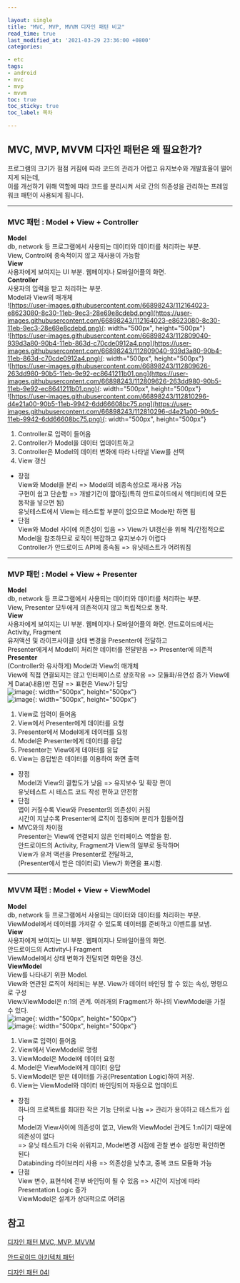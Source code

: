 ```yaml
---

layout: single
title: "MVC, MVP, MVVM 디자인 패턴 비교"
read_time: true
last_modified_at: '2021-03-29 23:36:00 +0800'
categories:

- etc
tags:
- android
- mvc
- mvp
- mvvm
toc: true
toc_sticky: true
toc_label: 목차

---
```


## MVC, MVP, MVVM 디자인 패턴은 왜 필요한가?

프로그램의 크기가 점점 커짐에 따라 코드의 관리가 어렵고 유지보수와 개발효율이 떨어지게 되는데,    
이를 개선하기 위해 역할에 따라 코드를 분리시켜 서로 간의 의존성을 관리하는 프레임워크 패턴이 사용되게 됩니다.     
    
---   
    
### MVC 패턴 : Model + View + Controller    

**Model**     
db, network 등 프로그램에서 사용되는 데이터와 데이터를 처리하는 부분.     
View, Control에 종속적이지 않고 재사용이 가능함    
**View**    
사용자에게 보여지는 UI 부분. 웹페이지나 모바일어플의 화면.     
**Controller**    
사용자의 입력을 받고 처리하는 부분.      
Model과 View의 매개체    
![https://user-images.githubusercontent.com/66898243/112164023-e8623080-8c30-11eb-9ec3-28e69e8cdebd.png](https://user-images.githubusercontent.com/66898243/112164023-e8623080-8c30-11eb-9ec3-28e69e8cdebd.png){: width="500px", height="500px"}   
![https://user-images.githubusercontent.com/66898243/112809040-939d3a80-90b4-11eb-863d-c70cde0912a4.png](https://user-images.githubusercontent.com/66898243/112809040-939d3a80-90b4-11eb-863d-c70cde0912a4.png){: width="500px", height="500px"}   
![https://user-images.githubusercontent.com/66898243/112809626-263dd980-90b5-11eb-9e92-ec8641211b01.png](https://user-images.githubusercontent.com/66898243/112809626-263dd980-90b5-11eb-9e92-ec8641211b01.png){: width="500px", height="500px"}    
![https://user-images.githubusercontent.com/66898243/112810296-d4e21a00-90b5-11eb-9942-6dd66608bc75.png](https://user-images.githubusercontent.com/66898243/112810296-d4e21a00-90b5-11eb-9942-6dd66608bc75.png){: width="500px", height="500px"}       
    
1. Controller로 입력이 들어옴    
2. Controller가 Model을 데이터 업데이트하고    
3. Controller은 Model의 데이터 변화에 따라 나타낼 View를 선택    
4. View 갱신    
    
- 장점    
View와 Model을 분리 => Model의 비종속성으로 재사용 가능   
구현이 쉽고 단순함 => 개발기간이 짧아짐(특히 안드로이드에서 액티비티에 모든 동작을 넣으면 됨)   
유닛테스트에서 View는 테스트할 부분이 없으므로 Model만 하면 됨   
- 단점   
View와 Model 사이에 의존성이 있음 => View가 UI갱신을 위해 직/간접적으로 Model을 참조하므로 로직이 복잡하고 유지보수가 어렵다   
Controller가 안드로이드 API에 종속됨 => 유닛테스트가 어려워짐
    
---   
    
### MVP 패턴 : Model + View + Presenter   
**Model**   
db, network 등 프로그램에서 사용되는 데이터와 데이터를 처리하는 부분.   
View, Presenter 모두에게 의존적이지 않고 독립적으로 동작.   
**View**   
사용자에게 보여지는 UI 부분. 웹페이지나 모바일어플의 화면. 
안드로이드에서는 Activity, Fragment      
유저액션 및 라이프사이클 상태 변경을 Presenter에 전달하고   
Presenter에게서 Model이 처리한 데이터를 전달받음   => Presenter에 의존적
**Presenter**     
(Controller와 유사하게) Model과 View의 매개체    
View에 직접 연결되지는 않고 인터페이스로 상호작용  => 모듈화/유연성 증가 
View에게 Data(내용)만 전달 => 표현은 View가 담당   
![image](https://user-images.githubusercontent.com/66898243/112848205-c9591800-90e2-11eb-8b0d-0036844501dc.png){: width="500px", height="500px"}        
![image](https://user-images.githubusercontent.com/66898243/112842612-b3e0ef80-90dc-11eb-8a7f-6e96d2f902d6.png){: width="500px", height="500px"}      
    
1. View로 입력이 들어옴   
2. View에서 Presenter에게 데이터를 요청   
3. Presenter에서 Model에게 데이터를 요청   
4. Model은 Presenter에게 데이터를 응답   
5. Presenter는 View에게 데이터를 응답   
6. View는 응답받은 데이터를 이용하여 화면 출력   
   
- 장점   
Model과 View의 결합도가 낮음 => 유지보수 및 확장 편이    
유닛테스트 시 테스트 코드 작성 편하고 안전함   
- 단점     
앱이 커질수록 View와 Presenter의 의존성이 커짐   
시간이 지날수록 Presenter에 로직이 집중되며 분리가 힘들어짐   
- MVC와의 차이점   
Presenter는 View에 연결되지 않은 인터페이스 역할을 함.   
안드로이드의 Activity, Fragment가 View의 일부로 동작하며    
View가 유저 액션을 Presenter로 전달하고,    
(Presenter에서 받은 데이터로) View가 화면을 표시함.   
   
---   
    
### MVVM 패턴 : Model + View + ViewModel
**Model**   
db, network 등 프로그램에서 사용되는 데이터와 데이터를 처리하는 부분.   
ViewModel에서 데이터를 가져갈 수 있도록 데이터를 준비하고 이벤트를 보냄.   
**View**   
사용자에게 보여지는 UI 부분. 웹페이지나 모바일어플의 화면.   
안드로이드의 Activity나 Fragment   
ViewModel에서 상태 변화가 전달되면 화면을 갱신.   
**ViewModel**   
View를 나타내기 위한 Model.   
View와 연관된 로직이 처리되는 부분. View가 데이터 바인딩 할 수 있는 속성, 명령으로 구성    
View:ViewModel은 n:1의 관계. 여러개의 Fragment가 하나의 ViewModel을 가질 수 있다.   
![image](https://user-images.githubusercontent.com/66898243/112846495-150ac200-90e1-11eb-9c32-cc1e7027a6d8.png){: width="500px", height="500px"}      
![image](https://user-images.githubusercontent.com/66898243/112845267-a37e4400-90df-11eb-973d-d2bbbb86fd42.png){: width="500px", height="500px"}      
  
1. View로 입력이 들어옴   
2. View에서 ViewModel로 명령 
3. ViewModel은 Model에 데이터 요청 
4. Model은 ViewModel에게 데이터 응답   
5. ViewModel은 받은 데이터를 가공(Presentation Logic)하여 저장.   
6.  View는 ViewModel와 데이터 바인딩되어 자동으로 업데이트   
     
- 장점   
하나의 프로젝트를 최대한 작은 기능 단위로 나눔 => 관리가 용이하고 테스트가 쉽다   
Model과 View사이에 의존성이 없고, View와 ViewModel 관계도 1:n이기 때문에 의존성이 없다    
=> 유닛 테스트가 더욱 쉬워지고, Model변경 시점에 관찰 변수 설정만 확인하면 된다  
Databinding 라이브러리 사용 => 의존성을 낮추고, 중복 코드 모듈화 가능   
- 단점   
View 변수, 표현식에 전부 바인딩이 될 수 있음 => 시간이 지남에 따라 Presentation Logic 증가   
ViewModel은 설계가 상대적으로 어려움   
   
   
   

## 참고
[디자인 패턴 MVC, MVP, MVVM](https://beomy.tistory.com/43)

[안드로이드 아키텍처 패턴](https://velog.io/@jojo_devstory/%EC%95%88%EB%93%9C%EB%A1%9C%EC%9D%B4%EB%93%9C-%EC%95%84%ED%82%A4%ED%85%8D%EC%B2%98-%ED%8C%A8%ED%84%B4-MVVM%EC%9D%B4-%EB%AD%98%EA%B9%8C)

[디자인 패턴 04l](https://www.thekpop.net/2020/03/design-pattern-04-mvc-mvp-mvvm-3.html)
